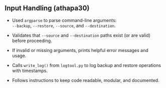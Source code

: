 ## Input Handling (athapa30)

- Used `argparse` to parse command-line arguments:  
  `--backup`, `--restore`, `--source`, and `--destination`.

- Validates that `--source` and `--destination` paths exist (or are valid) before proceeding.

- If invalid or missing arguments, prints helpful error messages and usage.

- Calls `write_log()` from `logtool.py` to log backup and restore operations with timestamps.

- Follows instructions to keep code readable, modular, and documented.

